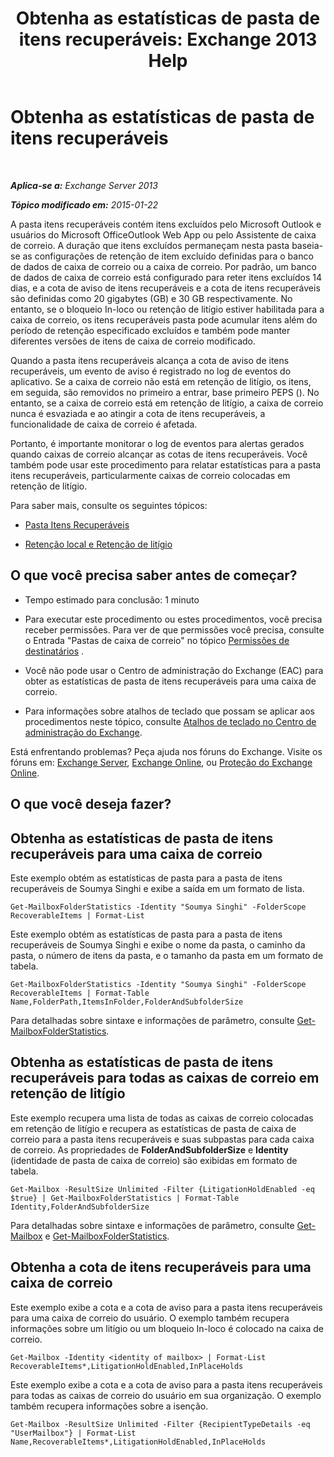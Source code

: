 ﻿---
title: 'Obtenha as estatísticas de pasta de itens recuperáveis: Exchange 2013 Help'
TOCTitle: Obtenha as estatísticas de pasta de itens recuperáveis
ms:assetid: dee77958-ee87-4908-85e4-ad053bacd8b0
ms:mtpsurl: https://technet.microsoft.com/pt-br/library/Ff714343(v=EXCHG.150)
ms:contentKeyID: 52058894
ms.date: 05/22/2018
mtps_version: v=EXCHG.150
ms.translationtype: MT
---

# Obtenha as estatísticas de pasta de itens recuperáveis

 

_**Aplica-se a:** Exchange Server 2013_

_**Tópico modificado em:** 2015-01-22_

A pasta itens recuperáveis contém itens excluídos pelo Microsoft Outlook e usuários do Microsoft OfficeOutlook Web App ou pelo Assistente de caixa de correio. A duração que itens excluídos permaneçam nesta pasta baseia-se as configurações de retenção de item excluído definidas para o banco de dados de caixa de correio ou a caixa de correio. Por padrão, um banco de dados de caixa de correio está configurado para reter itens excluídos 14 dias, e a cota de aviso de itens recuperáveis e a cota de itens recuperáveis são definidas como 20 gigabytes (GB) e 30 GB respectivamente. No entanto, se o bloqueio In-loco ou retenção de litígio estiver habilitada para a caixa de correio, os itens recuperáveis pasta pode acumular itens além do período de retenção especificado excluídos e também pode manter diferentes versões de itens de caixa de correio modificado.

Quando a pasta itens recuperáveis alcança a cota de aviso de itens recuperáveis, um evento de aviso é registrado no log de eventos do aplicativo. Se a caixa de correio não está em retenção de litígio, os itens, em seguida, são removidos no primeiro a entrar, base primeiro PEPS (). No entanto, se a caixa de correio está em retenção de litígio, a caixa de correio nunca é esvaziada e ao atingir a cota de itens recuperáveis, a funcionalidade de caixa de correio é afetada.

Portanto, é importante monitorar o log de eventos para alertas gerados quando caixas de correio alcançar as cotas de itens recuperáveis. Você também pode usar este procedimento para relatar estatísticas para a pasta itens recuperáveis, particularmente caixas de correio colocadas em retenção de litígio.

Para saber mais, consulte os seguintes tópicos:

  - [Pasta Itens Recuperáveis](recoverable-items-folder-exchange-2013-help.md)

  - [Retenção local e Retenção de litígio](in-place-hold-and-litigation-hold-exchange-2013-help.md)

## O que você precisa saber antes de começar?

  - Tempo estimado para conclusão: 1 minuto

  - Para executar este procedimento ou estes procedimentos, você precisa receber permissões. Para ver de que permissões você precisa, consulte o Entrada "Pastas de caixa de correio" no tópico [Permissões de destinatários](recipients-permissions-exchange-2013-help.md) .

  - Você não pode usar o Centro de administração do Exchange (EAC) para obter as estatísticas de pasta de itens recuperáveis para uma caixa de correio.

  - Para informações sobre atalhos de teclado que possam se aplicar aos procedimentos neste tópico, consulte [Atalhos de teclado no Centro de administração do Exchange](keyboard-shortcuts-in-the-exchange-admin-center-exchange-online-protection-help.md).

Está enfrentando problemas? Peça ajuda nos fóruns do Exchange. Visite os fóruns em: [Exchange Server](https://go.microsoft.com/fwlink/p/?linkid=60612), [Exchange Online](https://go.microsoft.com/fwlink/p/?linkid=267542), ou [Proteção do Exchange Online](https://go.microsoft.com/fwlink/p/?linkid=285351).

## O que você deseja fazer?

## Obtenha as estatísticas de pasta de itens recuperáveis para uma caixa de correio

Este exemplo obtém as estatísticas de pasta para a pasta de itens recuperáveis de Soumya Singhi e exibe a saída em um formato de lista.

    Get-MailboxFolderStatistics -Identity "Soumya Singhi" -FolderScope RecoverableItems | Format-List

Este exemplo obtém as estatísticas de pasta para a pasta de itens recuperáveis de Soumya Singhi e exibe o nome da pasta, o caminho da pasta, o número de itens da pasta, e o tamanho da pasta em um formato de tabela.

    Get-MailboxFolderStatistics -Identity "Soumya Singhi" -FolderScope RecoverableItems | Format-Table Name,FolderPath,ItemsInFolder,FolderAndSubfolderSize

Para detalhadas sobre sintaxe e informações de parâmetro, consulte [Get-MailboxFolderStatistics](https://technet.microsoft.com/pt-br/library/aa996762\(v=exchg.150\)).

## Obtenha as estatísticas de pasta de itens recuperáveis para todas as caixas de correio em retenção de litígio

Este exemplo recupera uma lista de todas as caixas de correio colocadas em retenção de litígio e recupera as estatísticas de pasta de caixa de correio para a pasta itens recuperáveis e suas subpastas para cada caixa de correio. As propriedades de **FolderAndSubfolderSize** e **Identity** (identidade de pasta de caixa de correio) são exibidas em formato de tabela.

    Get-Mailbox -ResultSize Unlimited -Filter {LitigationHoldEnabled -eq $true} | Get-MailboxFolderStatistics | Format-Table Identity,FolderAndSubfolderSize

Para detalhadas sobre sintaxe e informações de parâmetro, consulte [Get-Mailbox](https://technet.microsoft.com/pt-br/library/bb123685\(v=exchg.150\)) e [Get-MailboxFolderStatistics](https://technet.microsoft.com/pt-br/library/aa996762\(v=exchg.150\)).

## Obtenha a cota de itens recuperáveis para uma caixa de correio

Este exemplo exibe a cota e a cota de aviso para a pasta itens recuperáveis para uma caixa de correio do usuário. O exemplo também recupera informações sobre um litígio ou um bloqueio In-loco é colocado na caixa de correio.

    Get-Mailbox -Identity <identity of mailbox> | Format-List RecoverableItems*,LitigationHoldEnabled,InPlaceHolds

Este exemplo exibe a cota e a cota de aviso para a pasta itens recuperáveis para todas as caixas de correio do usuário em sua organização. O exemplo também recupera informações sobre a isenção.

    Get-Mailbox -ResultSize Unlimited -Filter {RecipientTypeDetails -eq "UserMailbox"} | Format-List Name,RecoverableItems*,LitigationHoldEnabled,InPlaceHolds

